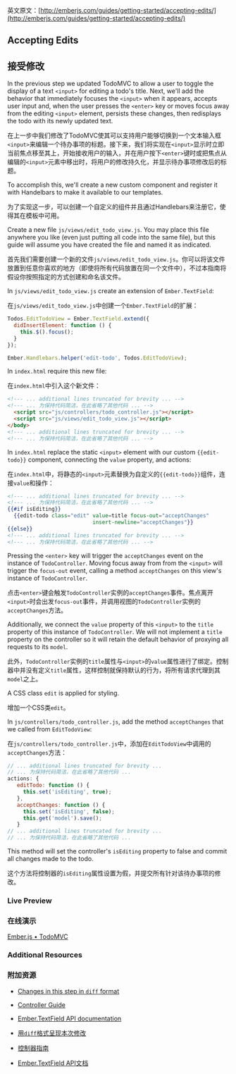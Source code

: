 英文原文：[http://emberjs.com/guides/getting-started/accepting-edits/](http://emberjs.com/guides/getting-started/accepting-edits/)

## Accepting Edits

## 接受修改

In the previous step we updated TodoMVC to allow a user to toggle the display of a text `<input>` for editing a todo's title. Next, we'll add the behavior that immediately focuses the `<input>` when it appears, accepts user input and, when the user presses the `<enter>` key or moves focus away from the editing `<input>` element, persists these changes, then redisplays the todo with its newly updated text.

在上一步中我们修改了TodoMVC使其可以支持用户能够切换到一个文本输入框`<input>`来编辑一个待办事项的标题。接下来，我们将实现在`<input>`显示时立即当前焦点移至其上，开始接收用户的输入，并在用户按下`<enter>`键时或把焦点从编辑的`<input>`元素中移出时，将用户的修改持久化，并显示待办事项修改后的标题。

To accomplish this, we'll create a new custom component and register it with Handelbars to make it available to our templates.

为了实现这一步，可以创建一个自定义的组件并且通过Handlebars来注册它，使得其在模板中可用。

Create a new file `js/views/edit_todo_view.js`. You may place this file anywhere you like (even just putting all code into the same file), but this guide will assume you have created the file and named it as indicated.

首先我们需要创建一个新的文件`js/views/edit_todo_view.js`。你可以将该文件放置到任意你喜欢的地方（即使将所有代码放置在同一个文件中），不过本指南将假设你按照指定的方式创建和命名该文件。

In `js/views/edit_todo_view.js` create an extension of `Ember.TextField`:

在`js/views/edit_todo_view.js`中创建一个`Ember.TextField`的扩展：

```javascript
Todos.EditTodoView = Ember.TextField.extend({
  didInsertElement: function () {
    this.$().focus();
  }
});

Ember.Handlebars.helper('edit-todo', Todos.EditTodoView);
```

In `index.html` require this new file:

在`index.html`中引入这个新文件：

```html
<!--- ... additional lines truncated for brevity ... -->
<!--- ... 为保持代码简洁，在此省略了其他代码 ... -->
  <script src="js/controllers/todo_controller.js"></script>
  <script src="js/views/edit_todo_view.js"></script>
</body>
<!--- ... additional lines truncated for brevity ... -->
<!--- ... 为保持代码简洁，在此省略了其他代码 ... -->
```

In `index.html` replace the static `<input>` element with our custom `{{edit-todo}}` component, connecting the `value` property, and actions:

在`index.html`中，将静态的`<input>`元素替换为自定义的`{{edit-todo}}`组件，连接`value`和操作：

```handlebars
<!--- ... additional lines truncated for brevity ... -->
<!--- ... 为保持代码简洁，在此省略了其他代码 ... -->
{{#if isEditing}}
  {{edit-todo class="edit" value=title focus-out="acceptChanges" 
                           insert-newline="acceptChanges"}}
{{else}}
<!--- ... additional lines truncated for brevity ... -->
<!--- ... 为保持代码简洁，在此省略了其他代码 ... -->
```

Pressing the `<enter>` key  will trigger the `acceptChanges` event on the instance of `TodoController`. Moving focus away from from the `<input>` will trigger the `focus-out` event, calling a method `acceptChanges` on this view's instance of `TodoController`.

点击`<enter>`键会触发`TodoController`实例的`acceptChanges`事件。焦点离开`<input>`时会出发`focus-out`事件，并调用视图的`TodoController`实例的`acceptChanges`方法。

Additionally, we connect the `value` property of this `<input>` to the `title` property of this instance of `TodoController`. We will not implement a `title` property on the controller so it will retain the default behavior of proxying all requests to its `model`. 

此外，`TodoController`实例的`title`属性与`<input>`的`value`属性进行了绑定。控制器中并没有定义`title`属性，这样控制就保持默认的行为，将所有请求代理到其`model`之上。

A CSS class `edit` is applied for styling.

增加一个CSS类`edit`。

In `js/controllers/todo_controller.js`, add the method `acceptChanges` that we called from `EditTodoView`:

在`js/controllers/todo_controller.js`中，添加在`EditTodoView`中调用的`acceptChanges`方法：

```javascript
// ... additional lines truncated for brevity ...
// ... 为保持代码简洁，在此省略了其他代码 ...
actions: {
   editTodo: function () {
     this.set('isEditing', true);
   },
   acceptChanges: function () {
     this.set('isEditing', false);
     this.get('model').save();
   }
// ... additional lines truncated for brevity ...
// ... 为保持代码简洁，在此省略了其他代码 ...
```

This method will set the controller's `isEditing` property to false and commit all changes made to the todo.

这个方法将控制器的`isEditing`属性设置为假，并提交所有针对该待办事项的修改。

### Live Preview

### 在线演示

<a class="jsbin-embed" href="http://jsbin.com/USOlAna/1/embed?live">Ember.js • TodoMVC</a><script src="http://static.jsbin.com/js/embed.js"></script>

### Additional Resources

### 附加资源

  * [Changes in this step in `diff` format](https://github.com/emberjs/quickstart-code-sample/commit/a7e2f40da4d75342358acdfcbda7a05ccc90f348)
  * [Controller Guide](/guides/controllers)
  * [Ember.TextField API documentation](http://emberjs.com/api/classes/Ember.TextField.html)

  * [用`diff`格式呈现本次修改](https://github.com/emberjs/quickstart-code-sample/commit/a7e2f40da4d75342358acdfcbda7a05ccc90f348)
  * [控制器指南](/guides/controllers)
  * [Ember.TextField API文档](http://emberjs.com/api/classes/Ember.TextField.html)
